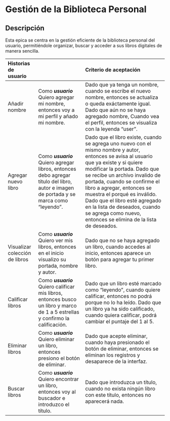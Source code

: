 # Gestión de la Biblioteca Personal

## Descripción

Esta epica se centra en la gestión eficiente de la biblioteca personal del usuario, permitiéndole organizar, buscar y acceder a sus libros digitales de manera sencilla.

| Historias de usuario           |                                                                                                                                        | Criterio de aceptación                                                                                                                                                                                                                                                                                                                                                                                                                 |
| :----------------------------- | :------------------------------------------------------------------------------------------------------------------------------------- | :------------------------------------------------------------------------------------------------------------------------------------------------------------------------------------------------------------------------------------------------------------------------------------------------------------------------------------------------------------------------------------------------------------------------------------- |
| Añadir nombre                  | Como **_usuario_** Quiero agregar mi nombre, entonces voy a mi perfil y añado mi nombre.                                               | Dado que ya tenga un nombre, cuando se escribe el nuevo nombre, entonces se actualiza o queda exáctamente igual. Dado que aún no se haya agregado nombre, Cuando vea el perfil, entonces se visualiza con la leyenda “user”.                                                                                                                                                                                                           |
| Agregar nuevo libro            | Como **_usuario_** Quiero agregar libros, entonces debo agregar título del libro, autor e imagen de portada y se marca como “leyendo”. | Dado que el libro existe, cuando se agrega uno nuevo con el mismo nombre y autor, entonces se avisa al usuario que ya existe y si quiere modificar la portada. Dado que se recibe un archivo invalido de portada, cuando se confirme el libro a agregar, entonces se muestra el porqué es inválido. Dado que el libro esté agregado en la lista de deseados, cuando se agrega como nuevo, entonces se elimina de la lista de deseados. |
| Visualizar colección de libros | Como **_usuario_** Quiero ver mis libros, entonces en el inicio visualizo su portada, nombre y autor.                                  | Dado que no se haya agregado un libro, cuando accedes al inicio, entonces aparece un botón para agregar tu primer libro.                                                                                                                                                                                                                                                                                                               |
| Calificar libros               | Como **_usuario_** Quiero calificar mis libros, entonces busco un libro y marco de 1 a 5 estrellas y confirmo la calificación.         | Dado que un libro esté marcado como “leyendo”, cuando quiere calificar, entonces no podrá porque no lo ha leído. Dado que un libro ya ha sido calificado, cuando quiera calificar, podrá cambiar el puntaje del 1 al 5\.                                                                                                                                                                                                               |
| Eliminar libros                | Como **_usuario_** Quiero eliminar un libro, entonces presiono el botón de eliminar.                                                   | Dado que acepte eliminar, cuando haya presionado el botón de eliminar, entonces se eliminan los registros y desaparece de la interfaz.                                                                                                                                                                                                                                                                                                 |
| Buscar libros                  | Como **_usuario_** Quiero encontrar un libro, entonces voy al buscador e introduzco el título.                                         | Dado que introduzca un título, cuando no exista ningún libro con este título, entonces no aparecerá nada.                                                                                                                                                                                                                                                                                                                              |
